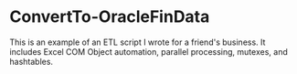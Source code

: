 # ConvertTo-OracleFinData
This is an example of an ETL script I wrote for a friend's business. It includes Excel COM Object automation, parallel processing, mutexes, and hashtables. 
